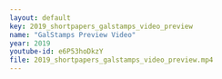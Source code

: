 ```yaml
---
layout: default
key: 2019_shortpapers_galstamps_video_preview
name: "GalStamps Preview Video"
year: 2019
youtube-id: e6P53hoDkzY
file: 2019_shortpapers_galstamps_video_preview.mp4
---
```

